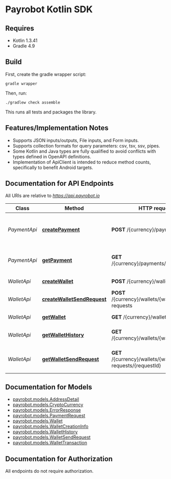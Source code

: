 # Payrobot Kotlin SDK

## Requires

* Kotlin 1.3.41
* Gradle 4.9

## Build

First, create the gradle wrapper script:

```
gradle wrapper
```

Then, run:

```
./gradlew check assemble
```

This runs all tests and packages the library.

## Features/Implementation Notes

* Supports JSON inputs/outputs, File inputs, and Form inputs.
* Supports collection formats for query parameters: csv, tsv, ssv, pipes.
* Some Kotlin and Java types are fully qualified to avoid conflicts with types defined in OpenAPI definitions.
* Implementation of ApiClient is intended to reduce method counts, specifically to benefit Android targets.

<a name="documentation-for-api-endpoints"></a>
## Documentation for API Endpoints

All URIs are relative to *https://api.payrobot.io*

Class | Method | HTTP request | Description
------------ | ------------- | ------------- | -------------
*PaymentApi* | [**createPayment**](docs/PaymentApi.md#createpayment) | **POST** /{currency}/payments | Generate a new one-use address to receive a payment
*PaymentApi* | [**getPayment**](docs/PaymentApi.md#getpayment) | **GET** /{currency}/payments/{paymentId} | Get detailed information about a payment
*WalletApi* | [**createWallet**](docs/WalletApi.md#createwallet) | **POST** /{currency}/wallets | Create new wallet
*WalletApi* | [**createWalletSendRequest**](docs/WalletApi.md#createwalletsendrequest) | **POST** /{currency}/wallets/{walletId}/send-requests | Send funds from a wallet
*WalletApi* | [**getWallet**](docs/WalletApi.md#getwallet) | **GET** /{currency}/wallets/{walletId} | Get Wallet information
*WalletApi* | [**getWalletHistory**](docs/WalletApi.md#getwallethistory) | **GET** /{currency}/wallets/{walletId}/history | Get last transactions of wallet
*WalletApi* | [**getWalletSendRequest**](docs/WalletApi.md#getwalletsendrequest) | **GET** /{currency}/wallets/{walletId}/send-requests/{requestId} | Obtain information of a send request


<a name="documentation-for-models"></a>
## Documentation for Models

 - [payrobot.models.AddressDetail](docs/AddressDetail.md)
 - [payrobot.models.CryptoCurrency](docs/CryptoCurrency.md)
 - [payrobot.models.ErrorResponse](docs/ErrorResponse.md)
 - [payrobot.models.PaymentRequest](docs/PaymentRequest.md)
 - [payrobot.models.Wallet](docs/Wallet.md)
 - [payrobot.models.WalletCreationInfo](docs/WalletCreationInfo.md)
 - [payrobot.models.WalletHistory](docs/WalletHistory.md)
 - [payrobot.models.WalletSendRequest](docs/WalletSendRequest.md)
 - [payrobot.models.WalletTransaction](docs/WalletTransaction.md)


<a name="documentation-for-authorization"></a>
## Documentation for Authorization

All endpoints do not require authorization.
